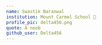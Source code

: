 ```yaml
---
name: Swastik Baranwal
institution: Mount Carmel School 🚩
profile_pic: delta456.png
quote: A noob
github_user: Delta456
---
```

